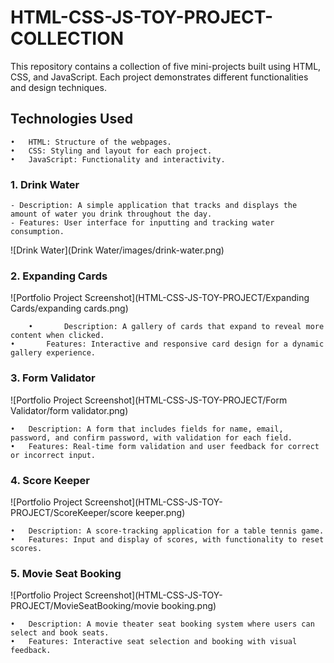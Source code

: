 # HTML-CSS-JS-TOY-PROJECT-COLLECTION

This repository contains a collection of five mini-projects built using HTML, CSS, and JavaScript. Each project demonstrates different functionalities and design techniques.


## Technologies Used

	•	HTML: Structure of the webpages.
	•	CSS: Styling and layout for each project.
	•	JavaScript: Functionality and interactivity.


### 1.	Drink Water

	- Description: A simple application that tracks and displays the amount of water you drink throughout the day.
	- Features: User interface for inputting and tracking water consumption.

![Drink Water](Drink Water/images/drink-water.png)

### 2.	Expanding Cards
![Portfolio Project Screenshot](HTML-CSS-JS-TOY-PROJECT/Expanding Cards/expanding cards.png)

        •       Description: A gallery of cards that expand to reveal more content when clicked.
	•       Features: Interactive and responsive card design for a dynamic gallery experience.

### 3.  Form Validator
![Portfolio Project Screenshot](HTML-CSS-JS-TOY-PROJECT/Form Validator/form validator.png)

	•	Description: A form that includes fields for name, email, password, and confirm password, with validation for each field.
	•	Features: Real-time form validation and user feedback for correct or incorrect input.

### 4.	Score Keeper
![Portfolio Project Screenshot](HTML-CSS-JS-TOY-PROJECT/ScoreKeeper/score keeper.png)

	•	Description: A score-tracking application for a table tennis game.
	•	Features: Input and display of scores, with functionality to reset scores.

### 5.	Movie Seat Booking
![Portfolio Project Screenshot](HTML-CSS-JS-TOY-PROJECT/MovieSeatBooking/movie booking.png)

	•	Description: A movie theater seat booking system where users can select and book seats.
	•	Features: Interactive seat selection and booking with visual feedback.

